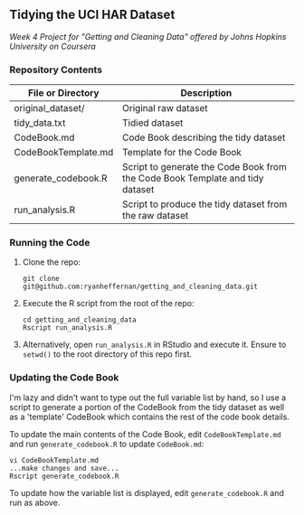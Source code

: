 ## Tidying the UCI HAR Dataset
_Week 4 Project for "Getting and Cleaning Data" offered by Johns Hopkins University on Coursera_

### Repository Contents
File or Directory | Description
------------------|------------
original_dataset/ | Original raw dataset 
tidy_data.txt | Tidied dataset 
CodeBook.md | Code Book describing the tidy dataset
CodeBookTemplate.md | Template for the Code Book
generate_codebook.R | Script to generate the Code Book from the Code Book Template and tidy dataset
run_analysis.R | Script to produce the tidy dataset from the raw dataset


### Running the Code
1. Clone the repo:

    ```
    git clone git@github.com:ryanheffernan/getting_and_cleaning_data.git
    ```
    
1. Execute the R script from the root of the repo:

    ```
    cd getting_and_cleaning_data
    Rscript run_analysis.R
    ```

1. Alternatively, open ```run_analysis.R``` in RStudio and execute it. Ensure to ```setwd()``` to the root directory of this repo first.


### Updating the Code Book

I'm lazy and didn't want to type out the full variable list by hand, so I use a script to generate a portion of the CodeBook from the tidy dataset as well as a 'template' CodeBook which contains the rest of the code book details.

To update the main contents of the Code Book, edit ```CodeBookTemplate.md``` and run ```generate_codebook.R``` to update ```CodeBook.md```:

```
vi CodeBookTemplate.md
...make changes and save...
Rscript generate_codebook.R
```

To update how the variable list is displayed, edit ```generate_codebook.R``` and run as above.